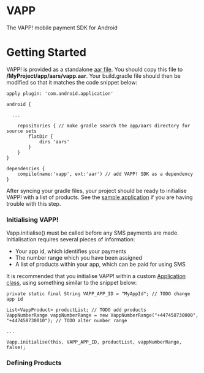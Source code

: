 # VAPP
The VAPP! mobile payment SDK for Android

# Getting Started
VAPP! is provided as a standalone [aar file](http://tools.android.com/tech-docs/new-build-system/aar-format).
You should copy this file to **/MyProject/app/aars/vapp.aar**. Your build.gradle file should then be modified 
so that it matches the code snippet below:

```
apply plugin: 'com.android.application'

android {
  
  ...
  
    repositories { // make gradle search the app/aars directory for source sets
        flatDir {
            dirs 'aars'
        }
    }
}

dependencies {
    compile(name:'vapp', ext:'aar') // add VAPP! SDK as a dependency
}
```

After syncing your gradle files, your project should be ready to initialise VAPP! with a list of products.
See the [sample application](https://github.com/vasilitate/VAPP-Store) if you are having trouble with this step.

### Initialising VAPP!
Vapp.initialise() must be called before any SMS payments are made. Initialisation requires several pieces of information:

- Your app id, which identifies your payments
- The number range which you have been assigned
- A list of products within your app, which can be paid for using SMS

It is recommended that you initialise VAPP! within a custom [Application class](http://developer.android.com/reference/android/app/Application.html),
using something similar to the snippet below:

```
private static final String VAPP_APP_ID = "MyAppId"; // TODO change app id

List<VappProduct> productList; // TODO add products
VappNumberRange vappNumberRange = new VappNumberRange("+447458730000", "+447458730010"); // TODO alter number range

...

Vapp.initialise(this, VAPP_APP_ID, productList, vappNumberRange, false);
```

### Defining Products
